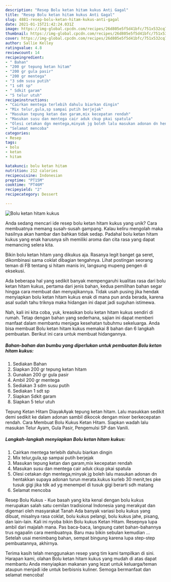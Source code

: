 ```yaml
---
description: "Resep Bolu ketan hitam kukus Anti Gagal"
title: "Resep Bolu ketan hitam kukus Anti Gagal"
slug: 4881-resep-bolu-ketan-hitam-kukus-anti-gagal
date: 2021-01-15T21:42:24.031Z
image: https://img-global.cpcdn.com/recipes/26d805e5f5d41bfc/751x532cq70/bolu-ketan-hitam-kukus-foto-resep-utama.jpg
thumbnail: https://img-global.cpcdn.com/recipes/26d805e5f5d41bfc/751x532cq70/bolu-ketan-hitam-kukus-foto-resep-utama.jpg
cover: https://img-global.cpcdn.com/recipes/26d805e5f5d41bfc/751x532cq70/bolu-ketan-hitam-kukus-foto-resep-utama.jpg
author: Sallie Kelley
ratingvalue: 4.8
reviewcount: 14
recipeingredient:
- " Bahan"
- "200 gr tepung ketan hitam"
- "200 gr gula pasir"
- "200 gr mentega"
- "3 sdm susu putih"
- "1 sdt sp"
- " Sdkit garam"
- "5 telur utuh"
recipeinstructions:
- "Cairkan mentega terlebih dahulu biarkan dingin"
- "Mix telur,gula,sp sampai putih berjejak"
- "Masukan tepung ketan dan garam,mix kecepatan rendah"
- "Masukan susu dan mentega cair aduk ckup pkai spatula"
- "Olesi cetakan dgn mentega,minyak jg boleh lalu masukan adonan dn hentakkan supaya adonan turun merata.kukus kurleb 30 menit,tes pke tusuk gigi jika tdk ad yg menempel di tusuk gigi berarti sdh matang"
- "Selamat mencoba"
categories:
- Resep
tags:
- bolu
- ketan
- hitam

katakunci: bolu ketan hitam 
nutrition: 212 calories
recipecuisine: Indonesian
preptime: "PT15M"
cooktime: "PT46M"
recipeyield: "2"
recipecategory: Dessert

---
```



![Bolu ketan hitam kukus](https://img-global.cpcdn.com/recipes/26d805e5f5d41bfc/751x532cq70/bolu-ketan-hitam-kukus-foto-resep-utama.jpg)

Anda sedang mencari ide resep bolu ketan hitam kukus yang unik? Cara membuatnya memang susah-susah gampang. Kalau keliru mengolah maka hasilnya akan hambar dan bahkan tidak sedap. Padahal bolu ketan hitam kukus yang enak harusnya sih memiliki aroma dan cita rasa yang dapat memancing selera kita.

Bikin bolu ketan hitam yang dikukus aja. Rasanya legit banget ga seret, dikombinasi sama coklat dibagian tengahnya. Lihat postingan seorang teman di FB tentang si hitam manis ini, langsung mupeng pengen di eksekusi.

Ada beberapa hal yang sedikit banyak mempengaruhi kualitas rasa dari bolu ketan hitam kukus, pertama dari jenis bahan, kedua pemilihan bahan segar hingga cara membuat dan menyajikannya. Tidak usah pusing jika hendak menyiapkan bolu ketan hitam kukus enak di mana pun anda berada, karena asal sudah tahu triknya maka hidangan ini dapat jadi suguhan istimewa.


Nah, kali ini kita coba, yuk, kreasikan bolu ketan hitam kukus sendiri di rumah. Tetap dengan bahan yang sederhana, sajian ini dapat memberi manfaat dalam membantu menjaga kesehatan tubuhmu sekeluarga. Anda bisa membuat Bolu ketan hitam kukus memakai 8 bahan dan 6 langkah pembuatan. Berikut ini cara untuk membuat hidangannya.

<!--inarticleads1-->

##### Bahan-bahan dan bumbu yang diperlukan untuk pembuatan Bolu ketan hitam kukus:

1. Sediakan  Bahan
1. Siapkan 200 gr tepung ketan hitam
1. Gunakan 200 gr gula pasir
1. Ambil 200 gr mentega
1. Sediakan 3 sdm susu putih
1. Sediakan 1 sdt sp
1. Siapkan  Sdkit garam
1. Siapkan 5 telur utuh


Tepung Ketan Hitam DiayakAyak tepung ketan hitam. Lalu masukkan sedikit demi sedikit ke dalam adonan sambil dikocok dengan mixer berkecepatan rendah. Cara Membuat Bolu Kukus Ketan Hitam. Siapkan wadah lalu masukan Telur Ayam, Gula Pasir, Pengemulsi SP dan Vanili. 

<!--inarticleads2-->

##### Langkah-langkah menyiapkan Bolu ketan hitam kukus:

1. Cairkan mentega terlebih dahulu biarkan dingin
1. Mix telur,gula,sp sampai putih berjejak
1. Masukan tepung ketan dan garam,mix kecepatan rendah
1. Masukan susu dan mentega cair aduk ckup pkai spatula
1. Olesi cetakan dgn mentega,minyak jg boleh lalu masukan adonan dn hentakkan supaya adonan turun merata.kukus kurleb 30 menit,tes pke tusuk gigi jika tdk ad yg menempel di tusuk gigi berarti sdh matang
1. Selamat mencoba


Resep Bolu Kukus - Kue basah yang kita kenal dengan bolu kukus merupakan salah satu cemilan tradisional Indonesia yang merakyat dan digemari oleh masyarakat Tanah Ada banyak variasi bolu kukus yang dibuat, misalnya rasa coklat, bolu kukus pelangi, bolu kukus jahe, pisang, dan lain-lain. Kali ini nyoba bikin Bolu kukus Ketan Hitam. Resepnya lupa ambil dari majalah mana. Pas baca-baca, langsung catet bahan-bahannya trus ngapalin cara membuatnya. Baru mau bikin sebulan kemudian … Setelah usai menimbang bahan, sempat bingung karena lupa step-step pembuatannya, akhirnya. 

Terima kasih telah menggunakan resep yang tim kami tampilkan di sini. Harapan kami, olahan Bolu ketan hitam kukus yang mudah di atas dapat membantu Anda menyiapkan makanan yang lezat untuk keluarga/teman ataupun menjadi ide untuk berbisnis kuliner. Semoga bermanfaat dan selamat mencoba!
